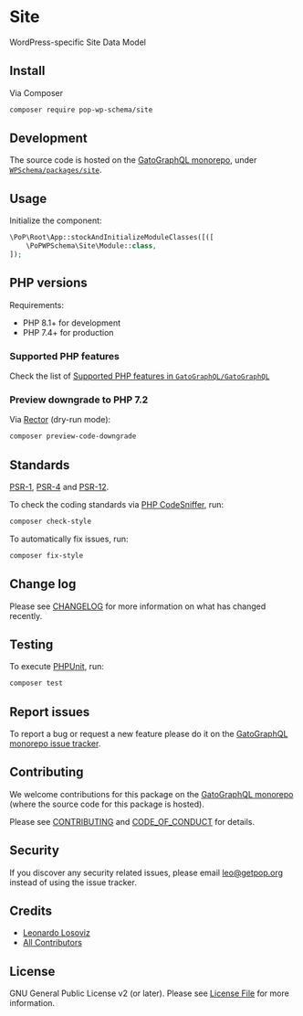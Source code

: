 # Site

<!--
[![Build Status][ico-travis]][link-travis]
[![Quality Score][ico-code-quality]][link-code-quality]
[![Software License][ico-license]](LICENSE.md)
[![Latest Version on Packagist][ico-version]][link-packagist]
[![Coverage Status][ico-scrutinizer]][link-scrutinizer]
[![Total Downloads][ico-downloads]][link-downloads]
-->

WordPress-specific Site Data Model

## Install

Via Composer

``` bash
composer require pop-wp-schema/site
```

## Development

The source code is hosted on the [GatoGraphQL monorepo](https://github.com/GatoGraphQL/GatoGraphQL), under [`WPSchema/packages/site`](https://github.com/GatoGraphQL/GatoGraphQL/tree/master/layers/WPSchema/packages/site).

## Usage

Initialize the component:

``` php
\PoP\Root\App::stockAndInitializeModuleClasses([([
    \PoPWPSchema\Site\Module::class,
]);
```

## PHP versions

Requirements:

- PHP 8.1+ for development
- PHP 7.4+ for production

### Supported PHP features

Check the list of [Supported PHP features in `GatoGraphQL/GatoGraphQL`](https://github.com/GatoGraphQL/GatoGraphQL/blob/master/docs/supported-php-features.md)

### Preview downgrade to PHP 7.2

Via [Rector](https://github.com/rectorphp/rector) (dry-run mode):

```bash
composer preview-code-downgrade
```

## Standards

[PSR-1](https://www.php-fig.org/psr/psr-1), [PSR-4](https://www.php-fig.org/psr/psr-4) and [PSR-12](https://www.php-fig.org/psr/psr-12).

To check the coding standards via [PHP CodeSniffer](https://github.com/squizlabs/PHP_CodeSniffer), run:

``` bash
composer check-style
```

To automatically fix issues, run:

``` bash
composer fix-style
```

## Change log

Please see [CHANGELOG](CHANGELOG.md) for more information on what has changed recently.

## Testing

To execute [PHPUnit](https://phpunit.de/), run:

``` bash
composer test
```

## Report issues

To report a bug or request a new feature please do it on the [GatoGraphQL monorepo issue tracker](https://github.com/GatoGraphQL/GatoGraphQL/issues).

## Contributing

We welcome contributions for this package on the [GatoGraphQL monorepo](https://github.com/GatoGraphQL/GatoGraphQL) (where the source code for this package is hosted).

Please see [CONTRIBUTING](CONTRIBUTING.md) and [CODE_OF_CONDUCT](CODE_OF_CONDUCT.md) for details.

## Security

If you discover any security related issues, please email leo@getpop.org instead of using the issue tracker.

## Credits

- [Leonardo Losoviz][link-author]
- [All Contributors][link-contributors]

## License

GNU General Public License v2 (or later). Please see [License File](LICENSE.md) for more information.

[ico-version]: https://img.shields.io/packagist/v/pop-wp-schema/site.svg?style=flat-square
[ico-license]: https://img.shields.io/badge/license-GPLv2-brightgreen.svg?style=flat-square
[ico-travis]: https://img.shields.io/travis/pop-wp-schema/site/master.svg?style=flat-square
[ico-scrutinizer]: https://img.shields.io/scrutinizer/coverage/g/pop-wp-schema/site.svg?style=flat-square
[ico-code-quality]: https://img.shields.io/scrutinizer/g/pop-wp-schema/site.svg?style=flat-square
[ico-downloads]: https://img.shields.io/packagist/dt/pop-wp-schema/site.svg?style=flat-square

[link-packagist]: https://packagist.org/packages/pop-wp-schema/site
[link-travis]: https://travis-ci.org/pop-wp-schema/site
[link-scrutinizer]: https://scrutinizer-ci.com/g/pop-wp-schema/site/code-structure
[link-code-quality]: https://scrutinizer-ci.com/g/pop-wp-schema/site
[link-downloads]: https://packagist.org/packages/pop-wp-schema/site
[link-author]: https://github.com/leoloso
[link-contributors]: ../../../../../../contributors
